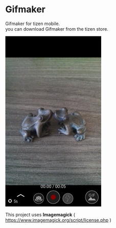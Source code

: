 # Gifmaker

Gifmaker for tizen mobile.  
you can download Gifmaker from the tizen store.

<img width="300" src="Screenshot.png"></img>

This project uses **Imagemagick** ( https://www.imagemagick.org/script/license.php )
